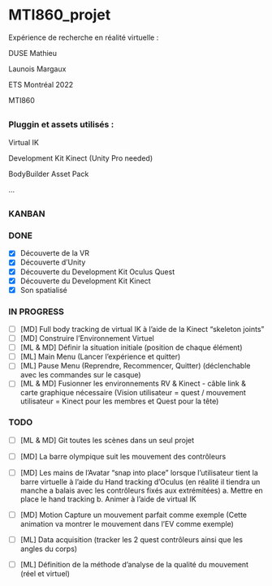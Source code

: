 #
# MTI860_projet

Expérience de recherche en réalité virtuelle : 

DUSE Mathieu

Launois Margaux

ETS Montréal 2022

MTI860

## 
### Pluggin et assets utilisés :
Virtual IK

Development Kit Kinect (Unity Pro needed)

BodyBuilder Asset Pack

...



## 
### KANBAN
### DONE
- [x] Découverte de la VR
- [x] Découverte d’Unity
- [x] Découverte du Development Kit Oculus Quest
- [x] Découverte du Development Kit Kinect
- [x] Son spatialisé

### IN PROGRESS
- [ ] [MD] Full body tracking de virtual IK à l’aide de la Kinect “skeleton joints”
- [ ] [MD] Construire l’Environnement Virtuel
- [ ] [ML & MD] Définir la situation initiale (position de chaque élément)
- [ ] [ML] Main Menu (Lancer l’expérience et quitter)
- [ ] [ML] Pause Menu (Reprendre, Recommencer, Quitter) (déclenchable avec les commandes sur le casque)
- [ ] [ML & MD] Fusionner les environnements RV & Kinect - câble link & carte graphique nécessaire
(Vision utilisateur = quest / mouvement utilisateur = Kinect pour les membres et Quest pour la tête)

### TODO
- [ ] [ML & MD] Git toutes les scènes dans un seul projet
- [ ] [MD] La barre olympique suit les mouvement des contrôleurs
- [ ] [MD] Les mains de l’Avatar “snap into place” lorsque l’utilisateur tient la barre virtuelle à l’aide du Hand tracking d’Oculus (en réalité il tiendra un manche a balais avec les contrôleurs fixés aux extrémitées)
        a. Mettre en place le hand tracking
        b. Animer à l’aide de virtual IK
- [ ] [MD] Motion Capture un mouvement parfait comme exemple (Cette animation va montrer le mouvement dans l’EV comme exemple)
- [ ] [ML] Data acquisition (tracker les 2 quest contrôleurs ainsi que les angles du corps)
- [ ] [ML] Définition de la méthode d’analyse de la qualité du mouvement (réel et virtuel)

